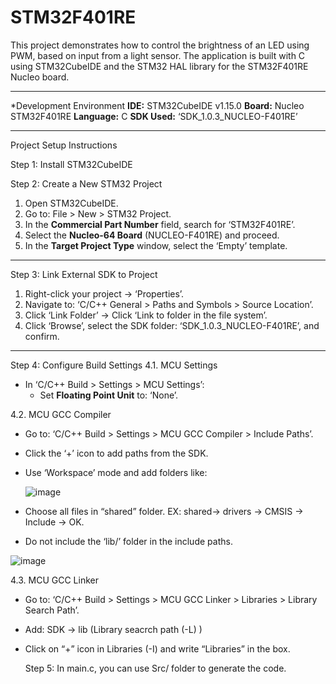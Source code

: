 # STM32F401RE 

This project demonstrates how to control the brightness of an LED using PWM, based on input from a light sensor. The application is built with C using STM32CubeIDE and the STM32 HAL library for the STM32F401RE Nucleo board.

---

*Development Environment
**IDE:** STM32CubeIDE v1.15.0
**Board:** Nucleo STM32F401RE
**Language:** C
**SDK Used:** ‘SDK_1.0.3_NUCLEO-F401RE’

---

Project Setup Instructions

 Step 1: Install STM32CubeIDE

 Step 2: Create a New STM32 Project

1. Open STM32CubeIDE.
2. Go to: File > New > STM32 Project.
3. In the **Commercial Part Number** field, search for ‘STM32F401RE’.
4. Select the **Nucleo-64 Board** (NUCLEO-F401RE) and proceed.
5. In the **Target Project Type** window, select the ‘Empty’ template.

---

Step 3: Link External SDK to Project

1. Right-click your project → ‘Properties’.
2. Navigate to: ‘C/C++ General > Paths and Symbols > Source Location’.
3. Click ‘Link Folder’ → Click ‘Link to folder in the file system’.
4. Click ‘Browse’, select the SDK folder: ‘SDK_1.0.3_NUCLEO-F401RE’, and confirm.

---

 Step 4: Configure Build Settings
4.1. MCU Settings
- In ‘C/C++ Build > Settings > MCU Settings’:
  - Set **Floating Point Unit** to: ‘None’.

 4.2. MCU GCC Compiler
- Go to: ‘C/C++ Build > Settings > MCU GCC Compiler > Include Paths’.
- Click the ‘+’ icon to add paths from the SDK.
- Use ‘Workspace’ mode and add folders like:

   ![image](https://github.com/user-attachments/assets/1f6cd885-6255-40c0-8a25-ce0d0130ca50)


-	Choose all files in “shared” folder.
EX: shared-> drivers -> CMSIS -> Include -> OK. 
-	Do not include the ‘lib/’ folder in the include paths.

 ![image](https://github.com/user-attachments/assets/15a1221d-ab81-4a84-90b1-b688b774bacb)


4.3. MCU GCC Linker
- Go to: ‘C/C++ Build > Settings > MCU GCC Linker > Libraries > Library Search Path’.
- Add: SDK -> lib (Library seacrch path (-L) )
- Click on “+” icon in Libraries (-I) and write “Libraries” in the box.

  Step 5:  In main.c, you can use Src/ folder to generate the code.
 
